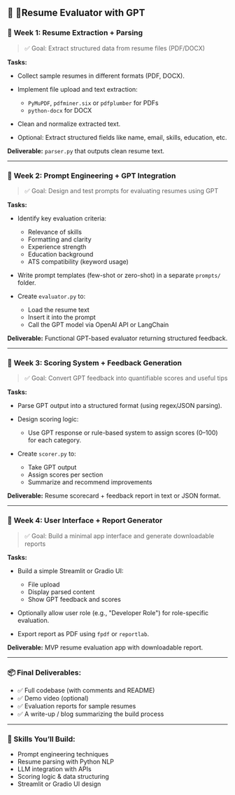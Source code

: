 ## 🧭 **📍Resume Evaluator with GPT**

### 🔹 **Week 1: Resume Extraction + Parsing**

> ✅ Goal: Extract structured data from resume files (PDF/DOCX)

**Tasks:**

* Collect sample resumes in different formats (PDF, DOCX).
* Implement file upload and text extraction:

  * `PyMuPDF`, `pdfminer.six` or `pdfplumber` for PDFs
  * `python-docx` for DOCX
* Clean and normalize extracted text.
* Optional: Extract structured fields like name, email, skills, education, etc.

**Deliverable:** `parser.py` that outputs clean resume text.

---

### 🔹 **Week 2: Prompt Engineering + GPT Integration**

> ✅ Goal: Design and test prompts for evaluating resumes using GPT

**Tasks:**

* Identify key evaluation criteria:

  * Relevance of skills
  * Formatting and clarity
  * Experience strength
  * Education background
  * ATS compatibility (keyword usage)
* Write prompt templates (few-shot or zero-shot) in a separate `prompts/` folder.
* Create `evaluator.py` to:

  * Load the resume text
  * Insert it into the prompt
  * Call the GPT model via OpenAI API or LangChain

**Deliverable:** Functional GPT-based evaluator returning structured feedback.

---

### 🔹 **Week 3: Scoring System + Feedback Generation**

> ✅ Goal: Convert GPT feedback into quantifiable scores and useful tips

**Tasks:**

* Parse GPT output into a structured format (using regex/JSON parsing).
* Design scoring logic:

  * Use GPT response or rule-based system to assign scores (0–100) for each category.
* Create `scorer.py` to:

  * Take GPT output
  * Assign scores per section
  * Summarize and recommend improvements

**Deliverable:** Resume scorecard + feedback report in text or JSON format.

---

### 🔹 **Week 4: User Interface + Report Generator**

> ✅ Goal: Build a minimal app interface and generate downloadable reports

**Tasks:**

* Build a simple Streamlit or Gradio UI:

  * File upload
  * Display parsed content
  * Show GPT feedback and scores
* Optionally allow user role (e.g., "Developer Role") for role-specific evaluation.
* Export report as PDF using `fpdf` or `reportlab`.

**Deliverable:** MVP resume evaluation app with downloadable report.

---

### 📦 Final Deliverables:

* ✅ Full codebase (with comments and README)
* ✅ Demo video (optional)
* ✅ Evaluation reports for sample resumes
* ✅ A write-up / blog summarizing the build process

---

### 🧠 Skills You’ll Build:

* Prompt engineering techniques
* Resume parsing with Python NLP
* LLM integration with APIs
* Scoring logic & data structuring
* Streamlit or Gradio UI design


